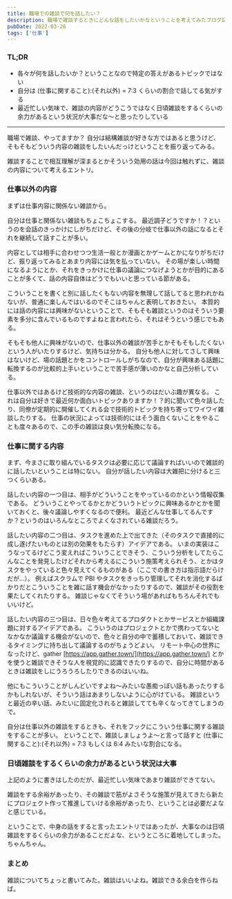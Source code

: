 ```yaml
---
title: 職場での雑談で何を話したい？
description: 職場で雑談するときにどんな話をしたいかなということを考えてみたブログ記事。
pubDate: 2022-03-26
tags: ['仕事']
---
```



### TL;DR
- 各々が何を話したいか？ということなので特定の答えがあるトピックではない
- 自分は (仕事に関すること):(それ以外) = 7:3 くらいの割合で話してる気がする
- 最近忙しい気味で、雑談の内容がどうこうではなく日頃雑談をするくらいの余力があるという状況が大事だな〜と思ったりしている
---

職場で雑談、やってますか？
自分は結構雑談が好きな方ではあると思うけど、そもそもどういう内容の雑談をしたいんだっけということを振り返ってみる。

雑談することで相互理解が深まるとかそういう効用の話は今回は触れずに、雑談の内容について考えるエントリ。

### 仕事以外の内容
まずは仕事内容に関係ない雑談から。

自分は仕事と関係ない雑談もちょこちょこする。
最近調子どうですか！？というのを会話のきっかけにしがちだけど、その後の分岐で仕事以外の話になるとそれを継続して話すことが多い。

内容としては相手に合わせつつ生活一般とか漫画とかゲームとかになりがちだけど、振り返ってみるとあまり内容には気を払っていない。
その場が楽しい時間になるようにとか、それをきっかけに仕事の議論につなげようとかが目的にあることが多くて、話の内容自体はどうでもいいと思っている節がある。

こういうことを書くと別に話したくもない内容を無理して話してると思われかねないが、普通に楽しんではいるのでそこはちゃんと表明しておきたい。
本質的には話の内容には興味がないということで、そもそも雑談というのはそういう要素を多分に含んでいるものですよねと言われたら、それはそうという感じでもある。

そもそも他人に興味がないので、仕事以外の雑談が苦手とかそもそもしたくないという人がいたりするけど、気持ちは分かる。
自分も他人に対してさして興味はないけど、場の話題とかをコントロールしがちなので、自分が興味ある話題に転換するのが比較的上手いということで苦手感が薄いのかなと自己分析している。

仕事以外ではあるけど技術的な内容の雑談、というのはだいぶ趣が異なる。
これは自分は好きで最近何か面白いトピックありますか！？的に聞いて色々話したり、同僚が定期的に開催してくれる会で技術的トピックを持ち寄ってワイワイ雑談したりする。
仕事の状況によっては技術的にはそう面白くないことをやることも度々あるので、この手の雑談は良い気分転換になる。

### 仕事に関する内容
まず、今まさに取り組んでいるタスクは必要に応じて議論すればいいので雑談的に話したいということは特にない。
自分が話したい内容は大雑把に分けると三つくらいある。

話したい内容の一つ目は、相手がどういうことをやっているのかという情報収集である。
どういうことやってるかとかどういうトピックに興味あるかとかを聞いておくと、後々議論しやすくなるので便利。
最近どんな仕事してるんですか？というのはいろんなところでよくなされている雑談だろう。

話したい内容の二つ目は、タスクを進めた上で出てきた（そのタスクで直接的に成し遂げたいものとは別の効果をもたらす）アイデアである。
いまの実装はこうなってるけどこう変えればこういうことできそう、こういう分析をしてたらこんなことを発見したけどそれから考えるにこういう施策考えられそう、とかはタスクをやっていると色々見えてくるものがある（ここでの書き方は指示語だらけだが...）。
例えばスクラムで PBI やタスクをきっちり管理してそれを消化するばかりだとこういうことを雑に話す機会がなかったりするので、雑談がその役割を果たしてくれたりする。
雑談じゃなくてそういう場があればもちろんそれでもいいけど。

話したい内容の三つ目は、日々色々考えてるプロダクトとかサービスとか組織課題に対するアイデアである。
こういうのはプロジェクトとかで携わってないとなかなか議論する機会がないので、色々と自分の中で蓄積しておいて、雑談できるタイミングに持ち出して議論するのがちょうどよい。
リモート中心の世界になったけど、gather [https://app.gather.town/](https://app.gather.town/) とかを使うと雑談できそうな人を視覚的に認識できたりするので、自分に時間があるときは雑談をしにうろうろしたりできるのはいいね。

他にもこういうことがしんどいですよね〜みたいな愚痴っぽい話もあったりするかもしれないが、そういう話はあまりしないように心がけている。
雑談というと最近の辛い話、みたいに固定化されると雑談してても辛くなってきてしまうので。

自分は仕事以外の雑談をするときも、それをフックにこういう仕事に関する雑談をすることが多い。
ということで、雑談しましょうよ〜と言って話すと (仕事に関すること):(それ以外) = 7:3 もしくは 6:4 みたいな割合になる。

### 日頃雑談をするくらいの余力があるという状況は大事
上記のように書きはしたのだが、最近忙しい気味であまり雑談ができてない。

雑談をする余裕があったり、その雑談で筋がよさそうな施策が見えてきたら新たにプロジェクト作って推進していける余裕があったり、ということは必要だよなと感じている。

ということで、中身の話をすると言ったエントリではあったが、大事なのは日頃雑談をするくらいの余力があることだよな、というところに着地してしまった。ちゃんちゃん。

### まとめ
雑談についてちょっと書いてみた。雑談はいいよね。雑談できる余白を作らねば。
